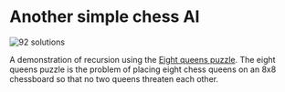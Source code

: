 # Another simple chess AI 

![92 solutions](../92Solutions.png)

A demonstration of recursion using the [Eight queens puzzle](https://en.wikipedia.org/wiki/Eight_queens_puzzle). The eight queens puzzle is the problem of placing eight chess queens on an 8x8 chessboard so that no two queens threaten each other.   
